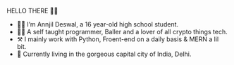 HELLO THERE 👋🏼

- 👨‍🎓 I’m Annjil Deswal, a 16 year-old high school student.
- 👨‍💻 A self taught programmer, Baller and a lover of all crypto things tech.
- ⚒️ I mainly work with Python, Froent-end on a daily basis & MERN a lil bit.
- 🏡 Currently living in the gorgeous capital city of India, Delhi.
